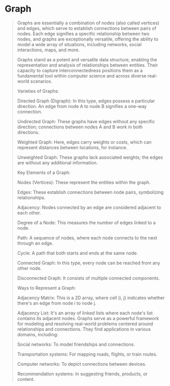 # Graph
>Graphs are essentially a combination of nodes (also called vertices) and edges, which serve to establish connections between pairs of nodes. Each edge signifies a specific relationship between two nodes, and graphs are exceptionally versatile, offering the ability to model a wide array of situations, including networks, social interactions, maps, and more.
>
>Graphs stand as a potent and versatile data structure, enabling the representation and analysis of relationships between entities. Their capacity to capture interconnectedness positions them as a fundamental tool within computer science and across diverse real-world scenarios.
>
> Varieties of Graphs:
>
>Directed Graph (Digraph): In this type, edges possess a particular direction. An edge from node A to node B signifies a one-way connection.
>
>Undirected Graph: These graphs have edges without any specific direction; connections between nodes A and B work in both directions.
>
>Weighted Graph: Here, edges carry weights or costs, which can represent distances between locations, for instance.
>
>Unweighted Graph: These graphs lack associated weights; the edges are without any additional information.
>
>Key Elements of a Graph:
>
>Nodes (Vertices): These represent the entities within the graph.
>
>Edges: These establish connections between node pairs, symbolizing relationships.
>
>Adjacency: Nodes connected by an edge are considered adjacent to each other.
>
>Degree of a Node: This measures the number of edges linked to a node.
>
>Path: A sequence of nodes, where each node connects to the next through an edge.
>
>Cycle: A path that both starts and ends at the same node.
>
>Connected Graph: In this type, every node can be reached from any other node.
>
>Disconnected Graph: It consists of multiple connected components.
>
>Ways to Represent a Graph:
>
>Adjacency Matrix: This is a 2D array, where cell (i, j) indicates whether there's an edge from node i to node j.
>
>Adjacency List: It's an array of linked lists where each node's list contains its adjacent nodes.
Graphs serve as a powerful framework for modeling and resolving real-world problems centered around relationships and connections. They find applications in various domains, including:
>
>Social networks: To model friendships and connections.
>
>Transportation systems: For mapping roads, flights, or train routes.
>
>Computer networks: To depict connections between devices.
>
>Recommendation systems: In suggesting friends, products, or content.

